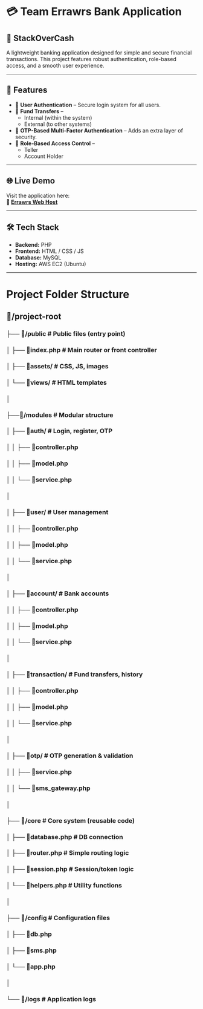 # 💳 Team Errawrs Bank Application  
## 🏦 StackOverCash

A lightweight banking application designed for simple and secure financial transactions. This project features robust authentication, role-based access, and a smooth user experience.

---

## 🚀 Features

- 🔐 **User Authentication** – Secure login system for all users.  
- 🔁 **Fund Transfers** –  
  - Internal (within the system)  
  - External (to other systems)  
- 🔑 **OTP-Based Multi-Factor Authentication** – Adds an extra layer of security.  
- 👥 **Role-Based Access Control** –  
  - Teller  
  - Account Holder

---
## 🌐 Live Demo

Visit the application here:  
**🔗 [Errawrs Web Host](http://54.206.115.2/)**

---

## 🛠️ Tech Stack

- **Backend:** PHP
- **Frontend:** HTML / CSS / JS  
- **Database:** MySQL
- **Hosting:** AWS EC2 (Ubuntu)  

---
# Project Folder Structure

## 📂/project-root
### ├── 📂/public              # Public files (entry point)
### │   ├── 📄index.php        # Main router or front controller
### │   ├── 📄assets/          # CSS, JS, images
### │   └── 📄views/           # HTML templates
### │
### ├──📂/modules             # Modular structure
### │   ├── 📂auth/            # Login, register, OTP
### │   │   ├── 📄controller.php
### │   │   ├── 📄model.php
### │   │   └── 📄service.php
### │
### │   ├── 📂user/            # User management
### │   │   ├── 📄controller.php
### │   │   ├── 📄model.php
### │   │   └── 📄service.php
### │
### │   ├── 📂account/         # Bank accounts
### │   │   ├── 📄controller.php
### │   │   ├── 📄model.php
### │   │   └── 📄service.php
### │
### │   ├── 📂transaction/     # Fund transfers, history
### │   │   ├── 📄controller.php
### │   │   ├── 📄model.php
### │   │   └── 📄service.php
### │
### │   ├── 📂otp/             # OTP generation & validation
### │   │   ├── 📄service.php
### │   │   └── 📄sms_gateway.php
### │
### ├── 📂/core                # Core system (reusable code)
### │   ├── 📄database.php     # DB connection
### │   ├── 📄router.php       # Simple routing logic
### │   ├── 📄session.php      # Session/token logic
### │   └── 📄helpers.php      # Utility functions
### │
### ├── 📂/config              # Configuration files
### │   ├── 📄db.php
### │   ├── 📄sms.php
### │   └── 📄app.php
### │
### └── 📂/logs                # Application logs
